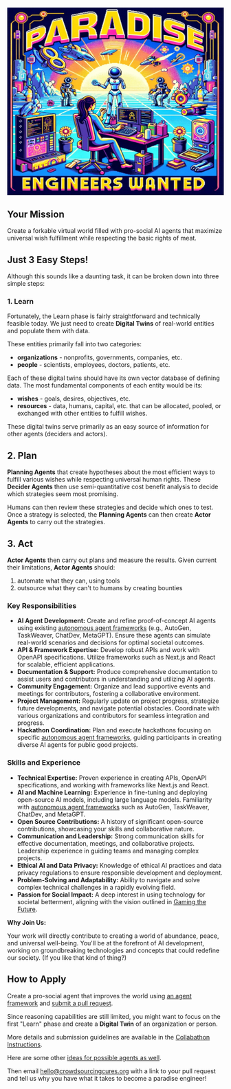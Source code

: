 ![Paradise Engineers Wanted](../../images/paradise-engineers-wanted-wide.png)

<!-- File Summary: This document outlines the role and responsibilities of a Paradise Engineer, a prestigious position that entails developing a virtual world inhabited by pro-social AI agents. The primary mission involves three main steps: Learn, Plan, and Act - which collectively contribute to the creation and maintenance of an advanced and benevolent virtual society. -->

## Your Mission

Create a forkable virtual world filled with pro-social AI agents that maximize universal wish fulfillment while respecting the basic rights of meat.

## Just 3 Easy Steps!

Although this sounds like a daunting task, it can be broken down into three simple steps:

### 1. Learn

Fortunately, the Learn phase is fairly straightforward and technically feasible today.  We just need to create **Digital Twins** of real-world entities and populate them with data.

These entities primarily fall into two categories:
- **organizations** - nonprofits, governments, companies, etc.
- **people** - scientists, employees, doctors, patients, etc.

Each of these digital twins should have its own vector database of defining data.  The most fundamental components of each entity would be its:
- **wishes** - goals, desires, objectives, etc.
- **resources** - data, humans, capital, etc. that can be allocated, pooled, or exchanged with other entities to fulfill wishes.

These digital twins serve primarily as an easy source of information for other agents (deciders and actors).

## 2. Plan

**Planning Agents** that create hypotheses about the most efficient ways to fulfill various wishes while respecting universal human rights. These **Decider Agents** then use semi-quantitative cost benefit analysis to decide which strategies seem most promising.

Humans can then review these strategies and decide which ones to test.  Once a strategy is selected, the **Planning Agents** can then create **Actor Agents** to carry out the strategies.

## 3. Act

**Actor Agents** then carry out plans and measure the results.  Given current their limitations, **Actor Agents** should:
1. automate what they can, using tools 
2. outsource what they can't to humans by creating bounties

### Key Responsibilities

- **AI Agent Development:** Create and refine proof-of-concept AI agents using existing [autonomous agent frameworks](../../knowledge/autonomous-agent-frameworks.md) (e.g., AutoGen, TaskWeaver, ChatDev, MetaGPT). Ensure these agents can simulate real-world scenarios and decisions for optimal societal outcomes.
- **API & Framework Expertise:** Develop robust APIs and work with OpenAPI specifications. Utilize frameworks such as Next.js and React for scalable, efficient applications.
- **Documentation & Support:** Produce comprehensive documentation to assist users and contributors in understanding and utilizing AI agents.
- **Community Engagement:** Organize and lead supportive events and meetings for contributors, fostering a collaborative environment.
- **Project Management:** Regularly update on project progress, strategize future developments, and navigate potential obstacles. Coordinate with various organizations and contributors for seamless integration and progress.
- **Hackathon Coordination:** Plan and execute hackathons focusing on specific [autonomous agent frameworks](../../knowledge/autonomous-agent-frameworks.md), guiding participants in creating diverse AI agents for public good projects.

### Skills and Experience

- **Technical Expertise:** Proven experience in creating APIs, OpenAPI specifications, and working with frameworks like Next.js and React.
- **AI and Machine Learning:** Experience in fine-tuning and deploying open-source AI models, including large language models. Familiarity with [autonomous agent frameworks](../../knowledge/autonomous-agent-frameworks.md) such as AutoGen, TaskWeaver, ChatDev, and MetaGPT.
- **Open Source Contributions:** A history of significant open-source contributions, showcasing your skills and collaborative nature.
- **Communication and Leadership:** Strong communication skills for effective documentation, meetings, and collaborative projects. Leadership experience in guiding teams and managing complex projects.
- **Ethical AI and Data Privacy:** Knowledge of ethical AI practices and data privacy regulations to ensure responsible development and deployment.
- **Problem-Solving and Adaptability:** Ability to navigate and solve complex technical challenges in a rapidly evolving field.
- **Passion for Social Impact:** A deep interest in using technology for societal betterment, aligning with the vision outlined in [Gaming the Future](https://foresightinstitute.substack.com/p/start-here).

**Why Join Us:**

Your work will directly contribute to creating a world of abundance, peace, and universal well-being. You'll be at the forefront of AI development, working on groundbreaking technologies and concepts that could redefine our society. (If you like that kind of thing?)

## How to Apply

Create a pro-social agent that improves the world using [an agent framework](../agent-frameworks.md) and [submit a pull request](https://github.com/wishocracy/positron). 

Since reasoning capabilities are still limited, you might want to focus on the first "Learn" phase and create a **Digital Twin** of an organization or person.  

More details and submission guidelines are available in the [Collabathon Instructions](../collabathons/collabathons.md).

Here are some other [ideas for possible agents as well](../agent-ideas).

Then email [hello@crowdsourcingcures.org](mailto:hello@crowdsourcingcures.org) with a link to your pull request and tell us why you have what it takes to become a paradise engineer!
